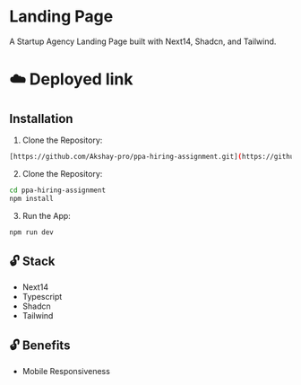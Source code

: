 
# Landing Page

A Startup Agency Landing Page built with Next14, Shadcn, and Tailwind.


# ☁️ Deployed link


## Installation

1. Clone the Repository:

```bash
[https://github.com/Akshay-pro/ppa-hiring-assignment.git](https://github.com/swap775599/Assignment-website)
```

2. Clone the Repository:

```bash
cd ppa-hiring-assignment
npm install
```
3. Run the App:
```bash
npm run dev
```


## 🔓 Stack
- Next14
- Typescript
- Shadcn
- Tailwind

## 🔓 Benefits
- Mobile Responsiveness

